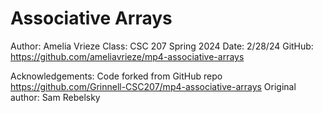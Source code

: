 Associative Arrays
==================

Author: Amelia Vrieze
Class: CSC 207 Spring 2024
Date: 2/28/24
GitHub: https://github.com/ameliavrieze/mp4-associative-arrays

Acknowledgements: 
Code forked from GitHub repo https://github.com/Grinnell-CSC207/mp4-associative-arrays
Original author: Sam Rebelsky
